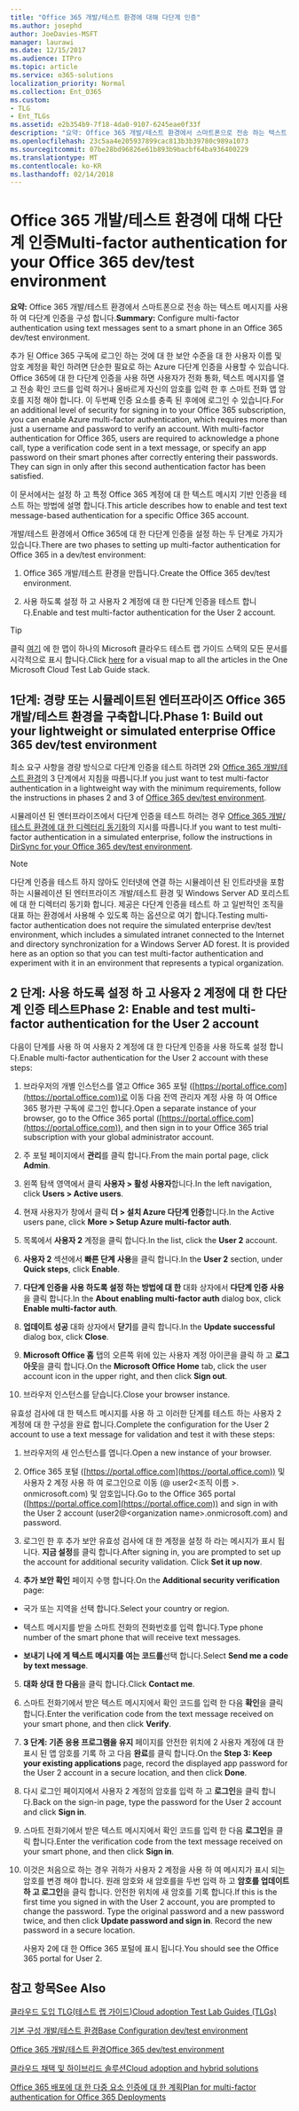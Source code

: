 ```yaml
---
title: "Office 365 개발/테스트 환경에 대해 다단계 인증"
ms.author: josephd
author: JoeDavies-MSFT
manager: laurawi
ms.date: 12/15/2017
ms.audience: ITPro
ms.topic: article
ms.service: o365-solutions
localization_priority: Normal
ms.collection: Ent_O365
ms.custom:
- TLG
- Ent_TLGs
ms.assetid: e2b354b9-7f18-4da0-9107-6245eae0f33f
description: "요약: Office 365 개발/테스트 환경에서 스마트폰으로 전송 하는 텍스트 메시지를 사용 하 여 다단계 인증을 구성 합니다."
ms.openlocfilehash: 23c5aa4e205937899cac813b3b39780c989a1073
ms.sourcegitcommit: 07be28bd96826e61b893b9bacbf64ba936400229
ms.translationtype: MT
ms.contentlocale: ko-KR
ms.lasthandoff: 02/14/2018
---
```

# <a name="multi-factor-authentication-for-your-office-365-devtest-environment"></a><span data-ttu-id="cb381-103">Office 365 개발/테스트 환경에 대해 다단계 인증</span><span class="sxs-lookup"><span data-stu-id="cb381-103">Multi-factor authentication for your Office 365 dev/test environment</span></span>

 <span data-ttu-id="cb381-104">**요약:** Office 365 개발/테스트 환경에서 스마트폰으로 전송 하는 텍스트 메시지를 사용 하 여 다단계 인증을 구성 합니다.</span><span class="sxs-lookup"><span data-stu-id="cb381-104">**Summary:** Configure multi-factor authentication using text messages sent to a smart phone in an Office 365 dev/test environment.</span></span>
  
<span data-ttu-id="cb381-p101">추가 된 Office 365 구독에 로그인 하는 것에 대 한 보안 수준을 대 한 사용자 이름 및 암호 계정을 확인 하려면 단순한 필요로 하는 Azure 다단계 인증을 사용할 수 있습니다. Office 365에 대 한 다단계 인증을 사용 하면 사용자가 전화 통화, 텍스트 메시지를 열고 전송 확인 코드를 입력 하거나 올바르게 자신의 암호를 입력 한 후 스마트 전화 앱 암호를 지정 해야 합니다. 이 두번째 인증 요소를 충족 된 후에에 로그인 수 있습니다.</span><span class="sxs-lookup"><span data-stu-id="cb381-p101">For an additional level of security for signing in to your Office 365 subscription, you can enable Azure multi-factor authentication, which requires more than just a username and password to verify an account. With multi-factor authentication for Office 365, users are required to acknowledge a phone call, type a verification code sent in a text message, or specify an app password on their smart phones after correctly entering their passwords. They can sign in only after this second authentication factor has been satisfied.</span></span> 
  
<span data-ttu-id="cb381-108">이 문서에서는 설정 하 고 특정 Office 365 계정에 대 한 텍스트 메시지 기반 인증을 테스트 하는 방법에 설명 합니다.</span><span class="sxs-lookup"><span data-stu-id="cb381-108">This article describes how to enable and test text message-based authentication for a specific Office 365 account.</span></span>
  
<span data-ttu-id="cb381-109">개발/테스트 환경에서 Office 365에 대 한 다단계 인증을 설정 하는 두 단계로 가지가 있습니다.</span><span class="sxs-lookup"><span data-stu-id="cb381-109">There are two phases to setting up multi-factor authentication for Office 365 in a dev/test environment:</span></span>
  
1. <span data-ttu-id="cb381-110">Office 365 개발/테스트 환경을 만듭니다.</span><span class="sxs-lookup"><span data-stu-id="cb381-110">Create the Office 365 dev/test environment.</span></span>
    
2. <span data-ttu-id="cb381-111">사용 하도록 설정 하 고 사용자 2 계정에 대 한 다단계 인증을 테스트 합니다.</span><span class="sxs-lookup"><span data-stu-id="cb381-111">Enable and test multi-factor authentication for the User 2 account.</span></span>
    
> [!TIP]
> <span data-ttu-id="cb381-112">클릭 [여기](http://aka.ms/catlgstack) 에 한 맵이 하나의 Microsoft 클라우드 테스트 랩 가이드 스택의 모든 문서를 시각적으로 표시 합니다.</span><span class="sxs-lookup"><span data-stu-id="cb381-112">Click [here](http://aka.ms/catlgstack) for a visual map to all the articles in the One Microsoft Cloud Test Lab Guide stack.</span></span>
  
## <a name="phase-1-build-out-your-lightweight-or-simulated-enterprise-office-365-devtest-environment"></a><span data-ttu-id="cb381-113">1단계: 경량 또는 시뮬레이트된 엔터프라이즈 Office 365 개발/테스트 환경을 구축합니다.</span><span class="sxs-lookup"><span data-stu-id="cb381-113">Phase 1: Build out your lightweight or simulated enterprise Office 365 dev/test environment</span></span>

<span data-ttu-id="cb381-114">최소 요구 사항을 경량 방식으로 다단계 인증을 테스트 하려면 2와 [Office 365 개발/테스트 환경](office-365-dev-test-environment.md)의 3 단계에서 지침을 따릅니다.</span><span class="sxs-lookup"><span data-stu-id="cb381-114">If you just want to test multi-factor authentication in a lightweight way with the minimum requirements, follow the instructions in phases 2 and 3 of [Office 365 dev/test environment](office-365-dev-test-environment.md).</span></span>
  
<span data-ttu-id="cb381-115">시뮬레이션 된 엔터프라이즈에서 다단계 인증을 테스트 하려는 경우 [Office 365 개발/테스트 환경에 대 한 디렉터리 동기화](dirsync-for-your-office-365-dev-test-environment.md)의 지시를 따릅니다.</span><span class="sxs-lookup"><span data-stu-id="cb381-115">If you want to test multi-factor authentication in a simulated enterprise, follow the instructions in [DirSync for your Office 365 dev/test environment](dirsync-for-your-office-365-dev-test-environment.md).</span></span>
  
> [!NOTE]
> <span data-ttu-id="cb381-p102">다단계 인증을 테스트 하지 않아도 인터넷에 연결 하는 시뮬레이션 된 인트라넷을 포함 하는 시뮬레이션 된 엔터프라이즈 개발/테스트 환경 및 Windows Server AD 포리스트에 대 한 디렉터리 동기화 합니다. 제공은 다단계 인증을 테스트 하 고 일반적인 조직을 대표 하는 환경에서 사용해 수 있도록 하는 옵션으로 여기 합니다.</span><span class="sxs-lookup"><span data-stu-id="cb381-p102">Testing multi-factor authentication does not require the simulated enterprise dev/test environment, which includes a simulated intranet connected to the Internet and directory synchronization for a Windows Server AD forest. It is provided here as an option so that you can test multi-factor authentication and experiment with it in an environment that represents a typical organization.</span></span> 
  
## <a name="phase-2-enable-and-test-multi-factor-authentication-for-the-user-2-account"></a><span data-ttu-id="cb381-118">2 단계: 사용 하도록 설정 하 고 사용자 2 계정에 대 한 다단계 인증 테스트</span><span class="sxs-lookup"><span data-stu-id="cb381-118">Phase 2: Enable and test multi-factor authentication for the User 2 account</span></span>

<span data-ttu-id="cb381-119">다음이 단계를 사용 하 여 사용자 2 계정에 대 한 다단계 인증을 사용 하도록 설정 합니다.</span><span class="sxs-lookup"><span data-stu-id="cb381-119">Enable multi-factor authentication for the User 2 account with these steps:</span></span>
  
1. <span data-ttu-id="cb381-120">브라우저의 개별 인스턴스를 열고 Office 365 포털 ([https://portal.office.com](https://portal.office.com))로 이동 다음 전역 관리자 계정 사용 하 여 Office 365 평가판 구독에 로그인 합니다.</span><span class="sxs-lookup"><span data-stu-id="cb381-120">Open a separate instance of your browser, go to the Office 365 portal ([https://portal.office.com](https://portal.office.com)), and then sign in to your Office 365 trial subscription with your global administrator account.</span></span>
    
2. <span data-ttu-id="cb381-121">주 포털 페이지에서 **관리**를 클릭 합니다.</span><span class="sxs-lookup"><span data-stu-id="cb381-121">From the main portal page, click **Admin**.</span></span>
    
3. <span data-ttu-id="cb381-122">왼쪽 탐색 영역에서 클릭 **사용자 > 활성 사용자**합니다.</span><span class="sxs-lookup"><span data-stu-id="cb381-122">In the left navigation, click **Users > Active users**.</span></span>
    
4. <span data-ttu-id="cb381-123">현재 사용자가 창에서 클릭 **더 > 설치 Azure 다단계 인증**합니다.</span><span class="sxs-lookup"><span data-stu-id="cb381-123">In the Active users pane, click **More > Setup Azure multi-factor auth**.</span></span>
    
5. <span data-ttu-id="cb381-124">목록에서 **사용자 2** 계정을 클릭 합니다.</span><span class="sxs-lookup"><span data-stu-id="cb381-124">In the list, click the **User 2** account.</span></span>
    
6. <span data-ttu-id="cb381-125">**사용자 2** 섹션에서 **빠른 단계** **사용**을 클릭 합니다.</span><span class="sxs-lookup"><span data-stu-id="cb381-125">In the **User 2** section, under **Quick steps**, click **Enable**.</span></span>
    
7. <span data-ttu-id="cb381-126">**다단계 인증을 사용 하도록 설정 하는 방법에 대 한** 대화 상자에서 **다단계 인증 사용**을 클릭 합니다.</span><span class="sxs-lookup"><span data-stu-id="cb381-126">In the **About enabling multi-factor auth** dialog box, click **Enable multi-factor auth**.</span></span>
    
8. <span data-ttu-id="cb381-127">**업데이트 성공** 대화 상자에서 **닫기**를 클릭 합니다.</span><span class="sxs-lookup"><span data-stu-id="cb381-127">In the **Update successful** dialog box, click **Close**.</span></span>
    
9. <span data-ttu-id="cb381-128">**Microsoft Office 홈** 탭의 오른쪽 위에 있는 사용자 계정 아이콘을 클릭 하 고 **로그 아웃**을 클릭 합니다.</span><span class="sxs-lookup"><span data-stu-id="cb381-128">On the **Microsoft Office Home** tab, click the user account icon in the upper right, and then click **Sign out**.</span></span>
    
10. <span data-ttu-id="cb381-129">브라우저 인스턴스를 닫습니다.</span><span class="sxs-lookup"><span data-stu-id="cb381-129">Close your browser instance.</span></span>
    
<span data-ttu-id="cb381-130">유효성 검사에 대 한 텍스트 메시지를 사용 하 고 이러한 단계를 테스트 하는 사용자 2 계정에 대 한 구성을 완료 합니다.</span><span class="sxs-lookup"><span data-stu-id="cb381-130">Complete the configuration for the User 2 account to use a text message for validation and test it with these steps:</span></span>
  
1. <span data-ttu-id="cb381-131">브라우저의 새 인스턴스를 엽니다.</span><span class="sxs-lookup"><span data-stu-id="cb381-131">Open a new instance of your browser.</span></span>
    
2. <span data-ttu-id="cb381-132">Office 365 포털 ([https://portal.office.com](https://portal.office.com)) 및 사용자 2 계정 사용 하 여 로그인으로 이동 (@ user2\<조직 이름 >. onmicrosoft.com) 및 암호입니다.</span><span class="sxs-lookup"><span data-stu-id="cb381-132">Go to the Office 365 portal ([https://portal.office.com](https://portal.office.com)) and sign in with the User 2 account (user2@\<organization name>.onmicrosoft.com) and password.</span></span>
    
3. <span data-ttu-id="cb381-p103">로그인 한 후 추가 보안 유효성 검사에 대 한 계정을 설정 하 라는 메시지가 표시 됩니다. **지금 설정**를 클릭 합니다.</span><span class="sxs-lookup"><span data-stu-id="cb381-p103">After signing in, you are prompted to set up the account for additional security validation. Click **Set it up now**.</span></span>
    
4. <span data-ttu-id="cb381-135">**추가 보안 확인** 페이지 수행 합니다.</span><span class="sxs-lookup"><span data-stu-id="cb381-135">On the **Additional security verification** page:</span></span>
    
  - <span data-ttu-id="cb381-136">국가 또는 지역을 선택 합니다.</span><span class="sxs-lookup"><span data-stu-id="cb381-136">Select your country or region.</span></span>
    
  - <span data-ttu-id="cb381-137">텍스트 메시지를 받을 스마트 전화의 전화번호를 입력 합니다.</span><span class="sxs-lookup"><span data-stu-id="cb381-137">Type phone number of the smart phone that will receive text messages.</span></span>
    
  - <span data-ttu-id="cb381-138">**보내기 나에 게 텍스트 메시지를 여는 코드를**선택 합니다.</span><span class="sxs-lookup"><span data-stu-id="cb381-138">Select **Send me a code by text message**.</span></span>
    
5. <span data-ttu-id="cb381-139">**대화 상대 한 다음**을 클릭 합니다.</span><span class="sxs-lookup"><span data-stu-id="cb381-139">Click **Contact me**.</span></span>
    
6. <span data-ttu-id="cb381-140">스마트 전화기에서 받은 텍스트 메시지에서 확인 코드를 입력 한 다음 **확인**을 클릭 합니다.</span><span class="sxs-lookup"><span data-stu-id="cb381-140">Enter the verification code from the text message received on your smart phone, and then click **Verify**.</span></span>
    
7. <span data-ttu-id="cb381-141">**3 단계: 기존 응용 프로그램을 유지** 페이지를 안전한 위치에 2 사용자 계정에 대 한 표시 된 앱 암호를 기록 하 고 다음 **완료**를 클릭 합니다.</span><span class="sxs-lookup"><span data-stu-id="cb381-141">On the **Step 3: Keep your existing applications** page, record the displayed app password for the User 2 account in a secure location, and then click **Done**.</span></span>
    
8. <span data-ttu-id="cb381-142">다시 로그인 페이지에서 사용자 2 계정의 암호를 입력 하 고 **로그인**을 클릭 합니다.</span><span class="sxs-lookup"><span data-stu-id="cb381-142">Back on the sign-in page, type the password for the User 2 account and click **Sign in**.</span></span>
    
9. <span data-ttu-id="cb381-143">스마트 전화기에서 받은 텍스트 메시지에서 확인 코드를 입력 한 다음 **로그인**을 클릭 합니다.</span><span class="sxs-lookup"><span data-stu-id="cb381-143">Enter the verification code from the text message received on your smart phone, and then click **Sign in**.</span></span>
    
10. <span data-ttu-id="cb381-p104">이것은 처음으로 하는 경우 귀하가 사용자 2 계정을 사용 하 여 메시지가 표시 되는 암호를 변경 해야 합니다. 원래 암호와 새 암호를을 두번 입력 하 고 **암호를 업데이트 하 고 로그인**을 클릭 합니다. 안전한 위치에 새 암호를 기록 합니다.</span><span class="sxs-lookup"><span data-stu-id="cb381-p104">If this is the first time you signed in with the User 2 account, you are prompted to change the password. Type the original password and a new password twice, and then click **Update password and sign in**. Record the new password in a secure location.</span></span>
    
    <span data-ttu-id="cb381-147">사용자 2에 대 한 Office 365 포털에 표시 됩니다.</span><span class="sxs-lookup"><span data-stu-id="cb381-147">You should see the Office 365 portal for User 2.</span></span>
    
## <a name="see-also"></a><span data-ttu-id="cb381-148">참고 항목</span><span class="sxs-lookup"><span data-stu-id="cb381-148">See Also</span></span>

[<span data-ttu-id="cb381-149">클라우드 도입 TLG(테스트 랩 가이드)</span><span class="sxs-lookup"><span data-stu-id="cb381-149">Cloud adoption Test Lab Guides (TLGs)</span></span>](cloud-adoption-test-lab-guides-tlgs.md)
  
[<span data-ttu-id="cb381-150">기본 구성 개발/테스트 환경</span><span class="sxs-lookup"><span data-stu-id="cb381-150">Base Configuration dev/test environment</span></span>](base-configuration-dev-test-environment.md)
  
[<span data-ttu-id="cb381-151">Office 365 개발/테스트 환경</span><span class="sxs-lookup"><span data-stu-id="cb381-151">Office 365 dev/test environment</span></span>](office-365-dev-test-environment.md)
  
[<span data-ttu-id="cb381-152">클라우드 채택 및 하이브리드 솔루션</span><span class="sxs-lookup"><span data-stu-id="cb381-152">Cloud adoption and hybrid solutions</span></span>](cloud-adoption-and-hybrid-solutions.md)

[<span data-ttu-id="cb381-153">Office 365 배포에 대 한 다중 요소 인증에 대 한 계획</span><span class="sxs-lookup"><span data-stu-id="cb381-153">Plan for multi-factor authentication for Office 365 Deployments</span></span>](https://support.office.com/article/Plan-for-multi-factor-authentication-for-Office-365-Deployments-043807b2-21db-4d5c-b430-c8a6dee0e6ba)

